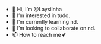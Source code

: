 - 👋 Hi, I’m @Laysiinha
- 👀 I’m interested in tudo.
- 🌱 I’m currently learning nd.
- 💞️ I’m looking to collaborate on nd.
- 📫 How to reach me 💕

<!---
Laysiinha/Laysiinha is a ✨ special ✨ repository because its `README.md` (this file) appears on your GitHub profile.
You can click the Preview link to take a look at your changes.
--->
